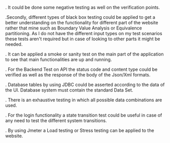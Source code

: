 
. It could be done some negative testing as well on the verification points.

.Secondly, different types of black box testing could be applied to get a better understanding on the functionality for different part 
of the website rather that mine such as Boundary Value Analysis or Equivalence partitioning. 
As I do not have the different input types on my test scenarios these tests aren't required but in case of looking to other parts 
it might be needed.

. It can be applied a smoke or sanity test on the main part of the application to see that main functionalities are up and running.

. For the Backend Test on API the status code and content type could be verified as well as the response of the body of the Json/Xml formats.

. Database tables by using JDBC could be asserted according to the data of the UI. Database system must contain 
the standard Data Set. 

. There is an exhaustive testing in which all possible data combinations are used.

. For the login functionality a state transition test could be useful in case of any need to test the different system transitions.

. By using Jmeter a Load testing or Stress testing can be applied to the website.